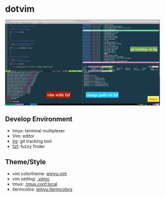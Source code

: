# dotvim
![screenshop](https://github.com/kylinfish/dotvim/blob/master/screenshot.png)

## Develop Environment
* tmux: terminal multiplexer
* Vim: editor
* [tig](https://github.com/jonas/tig): git tracking tool
* [fzf](https://github.com/junegunn/fzf): fuzzy finder


## Theme/Style
* vim colortheme: [winyu.vim](https://github.com/kylinfish/dotvim/blob/master/colors/winyu.vim)
* vim setting: [.vimrc](https://github.com/kylinfish/dotvim/blob/master/.vimrc)
* tmux: [.tmux.conf.local](https://github.com/kylinfish/dotvim/blob/master/.tmux.conf.local)
* itermcolos: [winyu.itermcolors](https://github.com/kylinfish/dotvim/blob/master/winyu.itermcolors)
